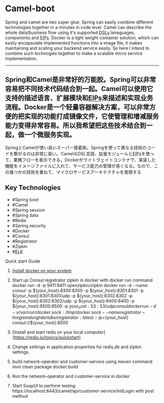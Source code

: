 Camel-boot
=======
Spring and camel are two super glue. Spring can easily combine different technologies together in a minutes in code level. Camel can describe the whole data/business flow using it's supported <abbr title="Domain-specific language">DSLs</abbr> lanaguages, components and <abbr title="Enterprise Integration Pattern">EIPs</abbr>. Docker is a light weight container solution, which can easily encapsulate implemented functions into a image file, it makes maintaining and scaling your backend service easily. So here I intend to combine such technogies together to make a scalable micro service implementation.

---
Spring和Camel是非常好的万能胶。Spring可以非常容易把不同技术代码结合到一起。Camel可以使用它支持的描述语言、扩展模块和<abbr title="Enterprise Integration Pattern">EIPs</abbr>来描述和实现业务流程。Docker是一个轻量容器解决方案，可以非常方便的把实现的功能打成镜像文件，它使管理和增减服务能力变得非常容易。所以我希望把这些技术结合到一起，做一个微服务实现。
---
SpringとCamelが使い易いスーパー接着剤。Springを使って異なる技術のコードを繋がるのは非常に易い。CamelのDSL言語、拡張モジュールと<abbr title="Enterprise Integration Pattern">EIPs</abbr>を使って、業務フローを表示できる。Dockerがライトウェイトコンテナで、実装した機能をイメージファイルに入れて、サービス能力の管理が易くなる。なので、この幾つかの技術を重ねて、マイクロサービスアーキテクチャを実現する

## Key Technologies
 
  * #Spring boot
  * #Camel
  * #Spring session
  * #Spring data
  * #Redis
  * #Spring security
  * #Docker
  * #Consul
  * #Registrator
  * #Zipkin
  * #<abbr title="Elasticsearch, Logstash, Kibana">ELK</abbr>
  
Quick start Guide

  1. [Install docker on your system](https://docs.docker.com/install/)
  2. Start up Consul registrator zipkin in docker with docker run command
  	docker run -d -p 9411:9411 openzipkin/zipkin
  	docker run -d --name consul -p ${your_host}:8300:8300   -p ${your_host}:8301:8301   -p ${your_host}:8301:8301/udp -p ${your_host}:8302:8302 -p ${your_host}:8302:8302/udp       -p ${your_host}:8400:8400  -p ${your_host}:8500:8500 -p ${your_host}:53:53/udp  consul
docker run -d -v /var/run/docker.sock:/tmp/docker.sock --name registrator -h registrator  gliderlabs/registrator:latest -ip=${your_host} consul://${your_host}:8500
  	
  3. [Install and start redis on your local computer]{https://redis.io/topics/quickstart}
  4. Change settings in application.properties for redis,db and zipkin settings.
  5. build network-operator and customer-service using maven command
      mvn clean package docker:build
  6. Run the network-operator and customer-service in docker
  7. Start SoapUI to perform testing
  	 https://localhost:8443/camel/api/customer-service/initLogin with post method

